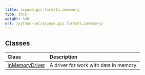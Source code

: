 ```yaml
---
title: aspose.gis.formats.inmemory
type: docs
weight: 340
url: /python-net/aspose.gis.formats.inmemory/
---
```





## **Classes**
| **Class** | **Description** |
| :- | :- |
| [InMemoryDriver](/psd/python-net/aspose.gis.formats.inmemory/inmemorydriver/) | A driver for work with data in memory. |
